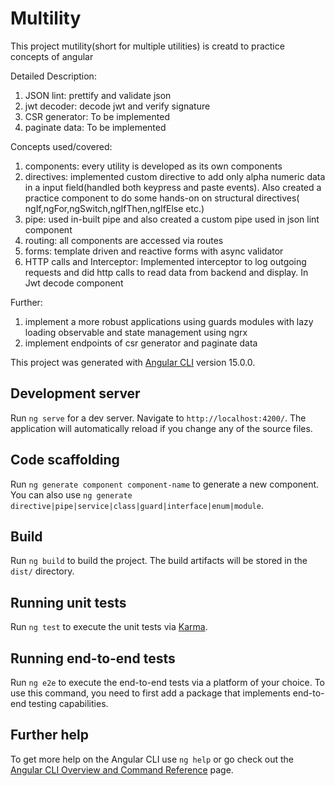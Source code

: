 # Multility

This project mutility(short for multiple utilities) is creatd to practice concepts of angular

Detailed Description: 

1. JSON lint: prettify and validate json
2. jwt decoder: decode jwt and verify signature
3. CSR generator: To be implemented
4. paginate data: To be implemented

Concepts used/covered:

1. components: every utility is developed as its own components
2. directives: implemented custom directive to add only alpha numeric data in a input field(handled both keypress and paste events). Also created a practice component to do some hands-on on structural directives( ngIf,ngFor,ngSwitch,ngIfThen,ngIfElse etc.)
3. pipe: used in-built pipe and also created a custom pipe used in json lint component
4. routing: all components are accessed via routes
5. forms: template driven and reactive forms with async validator
6. HTTP calls and Interceptor: Implemented interceptor to log outgoing requests and did http calls to read data from backend and display. In Jwt decode component

Further:
1. implement a more robust applications using guards modules with lazy loading observable and state management using ngrx
2. implement endpoints of csr generator and paginate data

This project was generated with [Angular CLI](https://github.com/angular/angular-cli) version 15.0.0.

## Development server

Run `ng serve` for a dev server. Navigate to `http://localhost:4200/`. The application will automatically reload if you change any of the source files.

## Code scaffolding

Run `ng generate component component-name` to generate a new component. You can also use `ng generate directive|pipe|service|class|guard|interface|enum|module`.

## Build

Run `ng build` to build the project. The build artifacts will be stored in the `dist/` directory.

## Running unit tests

Run `ng test` to execute the unit tests via [Karma](https://karma-runner.github.io).

## Running end-to-end tests

Run `ng e2e` to execute the end-to-end tests via a platform of your choice. To use this command, you need to first add a package that implements end-to-end testing capabilities.

## Further help

To get more help on the Angular CLI use `ng help` or go check out the [Angular CLI Overview and Command Reference](https://angular.io/cli) page.
